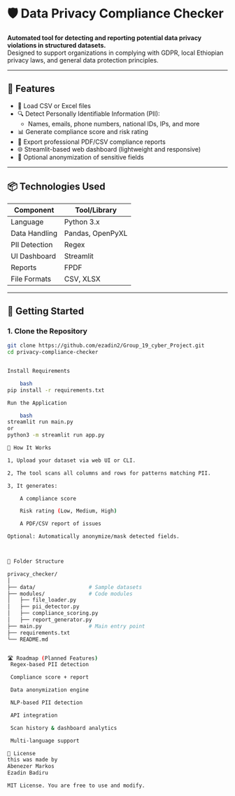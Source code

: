 # 🛡️ Data Privacy Compliance Checker

**Automated tool for detecting and reporting potential data privacy violations in structured datasets.**  
Designed to support organizations in complying with GDPR, local Ethiopian privacy laws, and general data protection principles.

---

## 🚀 Features

- 📂 Load CSV or Excel files
- 🔍 Detect Personally Identifiable Information (PII):
  - Names, emails, phone numbers, national IDs, IPs, and more
- 📊 Generate compliance score and risk rating
- 📝 Export professional PDF/CSV compliance reports
- 🌐 Streamlit-based web dashboard (lightweight and responsive)
- 🔐 Optional anonymization of sensitive fields

---

## 📦 Technologies Used

| Component      | Tool/Library           |
|----------------|------------------------|
| Language       | Python 3.x             |
| Data Handling  | Pandas, OpenPyXL       |
| PII Detection  | Regex                  |
| UI Dashboard   | Streamlit              |
| Reports        | FPDF                   |
| File Formats   | CSV, XLSX              |

---

## 🧪 Getting Started

### 1. Clone the Repository
```bash
git clone https://github.com/ezadin2/Group_19_cyber_Project.git
cd privacy-compliance-checker


Install Requirements

    bash
pip install -r requirements.txt

Run the Application

    bash
streamlit run main.py
or
python3 -m streamlit run app.py

🧠 How It Works

1, Upload your dataset via web UI or CLI.

2, The tool scans all columns and rows for patterns matching PII.

3, It generates:

    A compliance score

    Risk rating (Low, Medium, High)

    A PDF/CSV report of issues

Optional: Automatically anonymize/mask detected fields.



📁 Folder Structure

privacy_checker/
│
├── data/                 # Sample datasets
├── modules/              # Code modules
│   ├── file_loader.py
│   ├── pii_detector.py
│   ├── compliance_scoring.py
│   ├── report_generator.py
├── main.py               # Main entry point
├── requirements.txt
└── README.md


🛣️ Roadmap (Planned Features)
 Regex-based PII detection

 Compliance score + report

 Data anonymization engine

 NLP-based PII detection

 API integration

 Scan history & dashboard analytics

 Multi-language support

📃 License
this was made by
Abenezer Markos
Ezadin Badiru

MIT License. You are free to use and modify.



